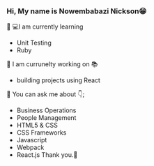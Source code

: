 ### Hi, My name is Nowembabazi Nickson😁

🌱 💻I am currently learning 
 * Unit Testing
 * Ruby


:blossom:  I am currunelty working on 📚
- building projects using React

💬 You can ask me about 👇;
- Business Operations 
- People Management 
- HTML5 & CSS
- CSS Frameworks
- Javascript
- Webpack
- React.js
Thank you.💃